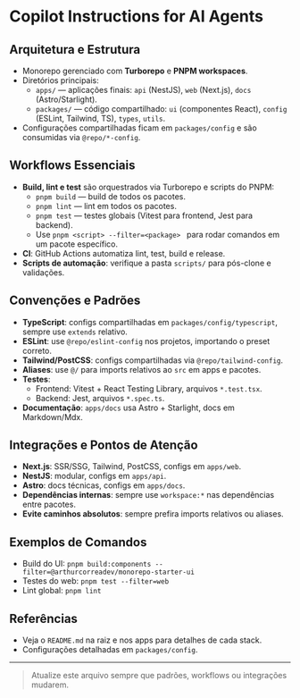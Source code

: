 # Copilot Instructions for AI Agents

## Arquitetura e Estrutura

- Monorepo gerenciado com **Turborepo** e **PNPM workspaces**.
- Diretórios principais:
  - `apps/` — aplicações finais: `api` (NestJS), `web` (Next.js), `docs` (Astro/Starlight).
  - `packages/` — código compartilhado: `ui` (componentes React), `config` (ESLint, Tailwind, TS), `types`, `utils`.
- Configurações compartilhadas ficam em `packages/config` e são consumidas via `@repo/*-config`.

## Workflows Essenciais

- **Build, lint e test** são orquestrados via Turborepo e scripts do PNPM:
  - `pnpm build` — build de todos os pacotes.
  - `pnpm lint` — lint em todos os pacotes.
  - `pnpm test` — testes globais (Vitest para frontend, Jest para backend).
  - Use `pnpm <script> --filter=<package> ` para rodar comandos em um pacote específico.
- **CI**: GitHub Actions automatiza lint, test, build e release.
- **Scripts de automação**: verifique a pasta `scripts/` para pós-clone e validações.

## Convenções e Padrões

- **TypeScript**: configs compartilhadas em `packages/config/typescript`, sempre use `extends` relativo.
- **ESLint**: use `@repo/eslint-config` nos projetos, importando o preset correto.
- **Tailwind/PostCSS**: configs compartilhadas via `@repo/tailwind-config`.
- **Aliases**: use `@/` para imports relativos ao `src` em apps e pacotes.
- **Testes**:
  - Frontend: Vitest + React Testing Library, arquivos `*.test.tsx`.
  - Backend: Jest, arquivos `*.spec.ts`.
- **Documentação**: `apps/docs` usa Astro + Starlight, docs em Markdown/Mdx.

## Integrações e Pontos de Atenção

- **Next.js**: SSR/SSG, Tailwind, PostCSS, configs em `apps/web`.
- **NestJS**: modular, configs em `apps/api`.
- **Astro**: docs técnicas, configs em `apps/docs`.
- **Dependências internas**: sempre use `workspace:*` nas dependências entre pacotes.
- **Evite caminhos absolutos**: sempre prefira imports relativos ou aliases.

## Exemplos de Comandos

- Build do UI: `pnpm build:components --filter=@arthurcorreadev/monorepo-starter-ui `
- Testes do web: `pnpm test --filter=web `
- Lint global: `pnpm lint`

## Referências

- Veja o `README.md` na raiz e nos apps para detalhes de cada stack.
- Configurações detalhadas em `packages/config`.

---

> Atualize este arquivo sempre que padrões, workflows ou integrações mudarem.

